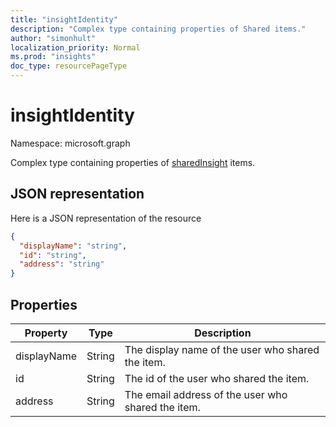```yaml
---
title: "insightIdentity"
description: "Complex type containing properties of Shared items."
author: "simonhult"
localization_priority: Normal
ms.prod: "insights"
doc_type: resourcePageType
---
```


# insightIdentity

Namespace: microsoft.graph

Complex type containing properties of [sharedInsight](insights-shared.md) items. 

## JSON representation
Here is a JSON representation of the resource

<!-- {
  "blockType": "resource",
  "optionalProperties": [
  ],
  "@odata.type": "microsoft.graph.insightIdentity"
}-->
```json
{
  "displayName": "string",
  "id": "string",
  "address": "string"
}
```

## Properties

| Property              | Type          | Description  |
| -------------         |-----------    | -------------|
| displayName      	| String	      | The display name of the user who shared the item. |
| id     		  | String        | The id of the user who shared the item.     |
| address      	      | String	    | The email address of the user who shared the item.  |
